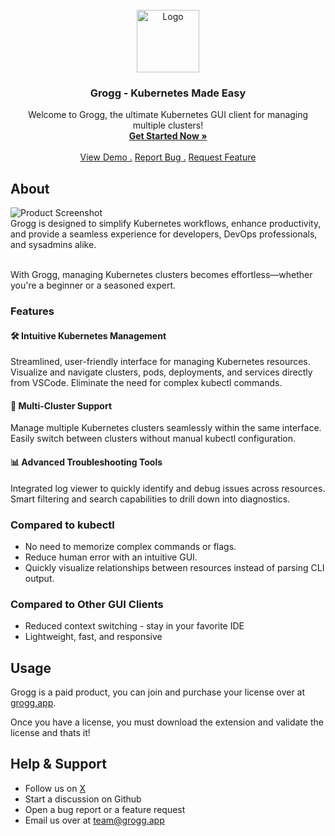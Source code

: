 
<br/>
<div align="center">
<a href="https://grogg.app">
<img src="https://api.grogg.app/static/logo.png" alt="Logo" width="100" height="100">
</a>
<h3 align="center">Grogg - Kubernetes Made Easy
</h3>
<p align="center">
Welcome to Grogg, the ultimate Kubernetes GUI client for managing multiple clusters!
<br/>
<a href="https://grogg.app/"><strong>Get Started Now »</strong></a>
<br/>
<br/>
<a href="https://youtu.be/w19awlqFUUU?si=Vi8Tgv-Kcn7QZzUB/">View Demo .</a>  
<a href="https://github.com/ShaanCoding/ReadME-Generator/issues/new?labels=bug&template=bug-report---.md">Report Bug .</a>
<a href="https://github.com/ShaanCoding/ReadME-Generator/issues/new?labels=enhancement&template=feature-request---.md">Request Feature</a>
</p>
</div>

## About

![Product Screenshot](https://grogg.app/_next/image?url=%2Fdashboard.webp&w=1920&q=75)
<br/>
Grogg is designed to simplify Kubernetes workflows, enhance productivity, and provide a seamless experience for developers, DevOps professionals, and sysadmins alike.
<br/>
<br/>

With Grogg, managing Kubernetes clusters becomes effortless—whether you're a beginner or a seasoned expert.

### Features

#### 🛠️ Intuitive Kubernetes Management

Streamlined, user-friendly interface for managing Kubernetes resources.
Visualize and navigate clusters, pods, deployments, and services directly from VSCode.
Eliminate the need for complex kubectl commands.

#### 🔑 Multi-Cluster Support

Manage multiple Kubernetes clusters seamlessly within the same interface.
Easily switch between clusters without manual kubectl configuration.

#### 📊 Advanced Troubleshooting Tools

Integrated log viewer to quickly identify and debug issues across resources.
Smart filtering and search capabilities to drill down into diagnostics.

### Compared to kubectl

- No need to memorize complex commands or flags.
- Reduce human error with an intuitive GUI.
- Quickly visualize relationships between resources instead of parsing CLI output.

### Compared to Other GUI Clients

- Reduced context switching - stay in your favorite IDE
- Lightweight, fast, and responsive

## Usage

Grogg is a paid product, you can join and purchase your license over at [grogg.app](https://grogg.app).

Once you have a license, you must download the extension and validate the license and thats it!

## Help & Support

- Follow us on [X](https://x.com/groggapp)
- Start a discussion on Github
- Open a bug report or a feature request
- Email us over at team@grogg.app
